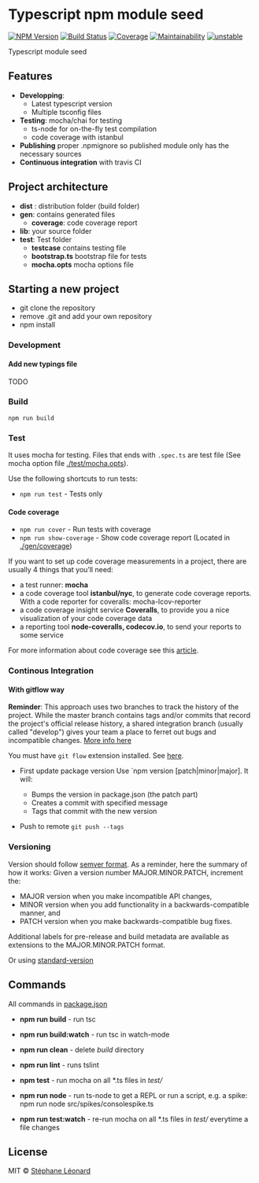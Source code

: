 # Typescript npm module seed

[![NPM Version][npm-image]][npm-url] 
[![Build Status][travis-image]][travis-url]
[![Coverage][coveralls-image]][coveralls-url]
[![Maintainability](https://api.codeclimate.com/v1/badges/9bd2e45bce738c221232/maintainability)](https://codeclimate.com/github/scallacs/typescript-node-module-seed/maintainability)
[![unstable](http://badges.github.io/stability-badges/dist/unstable.svg)](http://github.com/badges/stability-badges)

Typescript module seed

## Features

* **Developping**: 
    * Latest typescript version
    * Multiple tsconfig files
* **Testing**: mocha/chai for testing
    * ts-node for on-the-fly test compilation
    * code coverage with istanbul
* **Publishing** proper .npmignore so published module only has the necessary sources
* **Continuous integration** with travis CI 


## Project architecture

- **dist** : distribution folder (build folder)
- **gen**: contains generated files
    - **coverage**: code coverage report
- **lib**: your source folder
- **test**: Test folder
    - **testcase** contains testing file
    - **bootstrap.ts** bootstrap file for tests
    - **mocha.opts** mocha options file


## Starting a new project

* git clone the repository
* remove .git and add your own repository
* npm install

### Development

#### Add new typings file

TODO

### Build

`npm run build`

### Test 

It uses mocha for testing. Files that ends with `.spec.ts` are test file (See mocha option file [./test/mocha.opts](./test/mocha.opts)). 

Use the following shortcuts to run tests:

- `npm run test` - Tests only


#### Code coverage 

- `npm run cover` - Run tests with coverage
- `npm run show-coverage` - Show code coverage report (Located in [./gen/coverage](./gen/coverage/index.html))

If you want to set up code coverage measurements in a project, there are usually 4 things that you’ll need:
- a test runner: **mocha**
- a code coverage tool **istanbul/nyc**, to generate code coverage reports. With a code reporter for coveralls: mocha-lcov-reporter
- a code coverage insight service **Coveralls**, to provide you a nice visualization of your code coverage data 
- a reporting tool **node-coveralls, codecov.io**, to send your reports to some service

For more information about code coverage see this [article](http://codeheaven.io/javascript-code-coverage-with-instanbul-and-coveralls/).

### Continous Integration


#### With gitflow way 


**Reminder**: This approach uses two branches to track the history of the project. While the master branch contains tags and/or commits that record the project's official release history, a shared integration branch (usually called "develop") gives your team a place to ferret out bugs and incompatible changes. [More info here](https://www.atlassian.com/continuous-delivery/continuous-delivery-workflows-with-feature-branching-and-gitflow)

You must have `git flow` extension installed. See [here](https://github.com/nvie/gitflow).

- First update package version Use `npm version [patch|minor|major]. It will: 
    - Bumps the version in package.json (the patch part)
    - Creates a commit with specified message  
    - Tags that commit with the new version

- Push to remote `git push --tags`


### Versioning

Version should follow [semver format](https://semver.org/spec/v2.0.0.html). As a reminder, here the summary of how it works:
Given a version number MAJOR.MINOR.PATCH, increment the:
- MAJOR version when you make incompatible API changes,
- MINOR version when you add functionality in a backwards-compatible manner, and
- PATCH version when you make backwards-compatible bug fixes.

Additional labels for pre-release and build metadata are available as extensions to the MAJOR.MINOR.PATCH format.

Or using [standard-version](https://github.com/conventional-changelog/standard-version)


## Commands

All commands in [package.json](./package.json)

* **npm run build** - run tsc
* **npm run build:watch** - run tsc in watch-mode
* **npm run clean** - delete *build* directory
* **npm run lint** - runs tslint
* **npm test** - run mocha on all *.ts files in *test/*

* **npm run node** - run ts-node to get a REPL or run a script, e.g. a spike: npm run node src/spikes/consolespike.ts
* **npm run test:watch** - re-run mocha on all *.ts files in *test/* everytime a file changes

## License

MIT © [Stéphane Léonard]()


[npm-url]: https://www.npmjs.org/package/@dfordev/typescript-node-module-seed
[npm-image]: http://img.shields.io/npm/v/@dfordev/typescript-node-module-seed.svg?style=flat-square

[travis-url]: http://travis-ci.org/scallacs/typescript-node-module-seed
[travis-image]: http://img.shields.io/travis/scallacs/typescript-node-module-seed.svg?style=flat-square

[coveralls-url]: https://coveralls.io/r/scallacs/typescript-node-module-seed
[coveralls-image]: https://img.shields.io/coveralls/scallacs/typescript-node-module-seed/master.svg?style=flat-square

